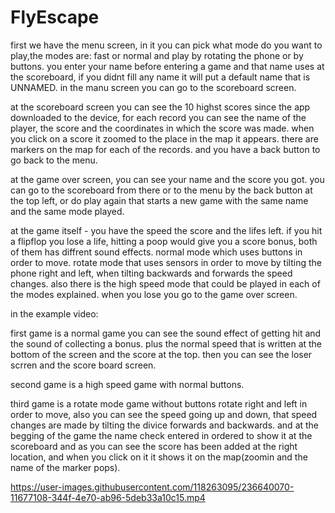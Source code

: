 # FlyEscape

first we have the menu screen,
in it you can pick what mode do you want to play,the modes are: fast or normal and play by rotating the phone or by buttons.
you enter your name before entering a game and that name uses at the scoreboard, if you didnt fill any name it will put a default name that is UNNAMED.
in the manu screen you can go to the scoreboard screen.

at the scoreboard screen you can see the 10 highst scores since the app downloaded to the device,
for each record you can see the name of the player, the score and the coordinates in which the score was made.
when you click on a score it zoomed to the place in the map it appears.
there are markers on the map for each of the records.
and you have a back button to go back to the menu.

at the game over screen, you can see your name and the score you got.
you can go to the scoreboard from there or to the menu by the back button at the top left,
or do play again that starts a new game with the same name and the same mode played.

at the game itself - 
you have the speed the score and the lifes left.
if you hit a flipflop you lose a life, hitting a poop would give you a score bonus, both of them has diffrent sound effects.
normal mode which uses buttons in order to move.
rotate mode that uses sensors in order to move by tilting the phone right and left, when tilting backwards and forwards the speed changes.
also there is the high speed mode that could be played in each of the modes explained.
when you lose you go to the game over screen.



in the example video:

first game is a normal game you can see the sound effect of getting hit and the sound of collecting a bonus.
plus the normal speed that is written at the bottom of the screen and the score at the top.
then you can see the loser scrren and the score board screen.

second game is a high speed game with normal buttons.

third game is a rotate mode game without buttons rotate right and left in order to move,
also you can see the speed going up and down, that speed changes are made by tilting the divice forwards and backwards.
and at the begging of the game the name check entered in ordered to show it at the scoreboard and as you can see the score has been added at the right location,
and when you click on it it shows it on the map(zoomin and the name of the marker pops).


https://user-images.githubusercontent.com/118263095/236640070-11677108-344f-4e70-ab96-5deb33a10c15.mp4

